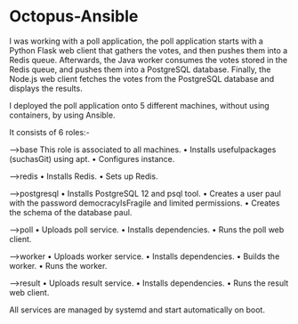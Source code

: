 # Octopus-Ansible

I was working with a poll application, the poll application starts with a Python Flask web client that gathers the votes, and then pushes them into a Redis queue. Afterwards, the Java worker consumes the votes stored in the Redis queue, and pushes them into a PostgreSQL database. Finally, the Node.js web client fetches the votes from the PostgreSQL database and displays the results.

I deployed the poll application onto 5 different machines, without using containers, by using Ansible.

It consists of 6 roles:-

-->base
This role is associated to all machines.
• Installs usefulpackages (suchasGit) using apt.
• Configures instance.

-->redis
• Installs Redis.
• Sets up Redis.

-->postgresql
• Installs PostgreSQL 12 and psql tool.
• Creates a user paul with the password democracyIsFragile and limited permissions. 
• Creates the schema of the database paul.

-->poll
• Uploads poll service.
• Installs dependencies.
• Runs the poll web client.

-->worker
• Uploads worker service.
• Installs dependencies. 
• Builds the worker.
• Runs the worker.

-->result
• Uploads result service.
• Installs dependencies.
• Runs the result web client.

All services are managed by systemd and start automatically on boot.
